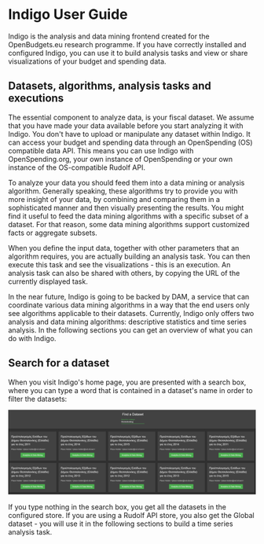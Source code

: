 # Indigo User Guide
Indigo is the analysis and data mining frontend created for the OpenBudgets.eu research programme. If you have correctly installed and configured Indigo, you can use it to build analysis tasks and view or share visualizations of your budget and spending data.
## Datasets, algorithms, analysis tasks and executions
The essential component to analyze data, is your fiscal dataset. We assume that you have made your data available before you start analyzing it with Indigo. You don't have to upload or manipulate any dataset within Indigo. It can access your budget and spending data through an OpenSpending (OS) compatible data API. This means you can use Indigo with OpenSpending.org, your own instance of OpenSpending or your own instance of the OS-compatible Rudolf API. 

To analyze your data you should feed them into a data mining or analysis algorithm. Generally speaking, these algorithms try to provide you with more insight of your data, by combining and comparing them in a sophisticated manner and then visually presenting the results. You might find it useful to feed the data mining algorithms with a specific subset of a dataset. For that reason, some data mining algorithms support customized facts or aggregate subsets. 

When you define the input data, together with other parameters that an algorithm requires, you are actually building an analysis task. You can then execute this task and see the visualizations - this is an execution. An analysis task can also be shared with others, by copying the URL of the currently displayed task.

In the near future, Indigo is going to be backed by DAM, a service that can coordinate various data mining algorithms in a way that the end users only see algorithms applicable to their datasets. Currently, Indigo only offers two analysis and data mining algorithms: descriptive statistics and time series analysis. In the following sections you can get an overview of what you can do with Indigo.

## Search for a dataset
When you visit Indigo's home page, you are presented with a search box, where you can type a word that is contained in a dataset's name in order to filter the datasets:
 

<img src="resources/indigo_cube_find.gif" style="max-width: 100%" />
 
If you type nothing in the search box, you get all the datasets in the configured store. If you are using a Rudolf API store, you also get the Global dataset - you will use it in the following sections to build a time series analysis task.

